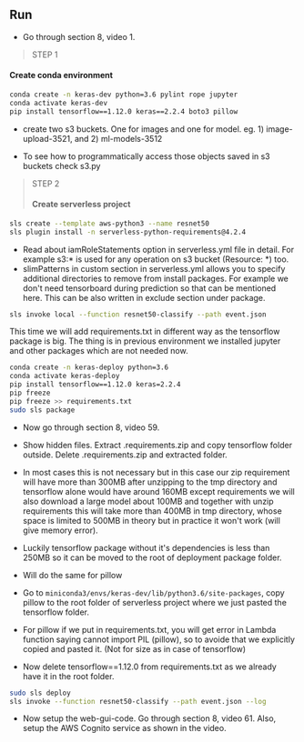 ## Run

- Go through section 8, video 1. 

> STEP 1
#### Create conda environment 

```bash
conda create -n keras-dev python=3.6 pylint rope jupyter
conda activate keras-dev
pip install tensorflow==1.12.0 keras==2.2.4 boto3 pillow 
```

- create two s3 buckets. One for images and one for model. eg. 1) 
image-upload-3521, and 2) ml-models-3512

- To see how to programmatically access those objects saved in s3
buckets check s3.py

> STEP 2
>#### Create serverless project

```bash
sls create --template aws-python3 --name resnet50
sls plugin install -n serverless-python-requirements@4.2.4
```

- Read about iamRoleStatements option in serverless.yml file in detail. 
For example s3:* is used for any operation on s3 bucket (Resource: *) 
too. 
- slimPatterns in custom section in serverless.yml allows you to specify
additional directories to remove from install packages. For example we 
don't need tensorboard during prediction so that can be mentioned here.
This can be also written in exclude section under package. 

```bash
sls invoke local --function resnet50-classify --path event.json
```

This time we will add requirements.txt in different way as the 
tensorflow package is big. The thing is in previous environment we 
installed jupyter and other packages which are not needed now.

```bash
conda create -n keras-deploy python=3.6
conda activate keras-deploy
pip install tensorflow==1.12.0 keras=2.2.4
pip freeze
pip freeze >> requirements.txt
sudo sls package
```

- Now go through section 8, video 59.
- Show hidden files. Extract .requirements.zip and copy tensorflow folder 
outside. Delete .requirements.zip and extracted folder. 
- In most cases this is not necessary but in this case our zip requirement
will have more than 300MB after unzipping to the tmp directory and 
tensorflow alone would have around 160MB except requirements we will
also download a large model about 100MB and together with unzip requirements 
this will take more than 400MB in tmp directory, whose space is limited to 
500MB in theory but in practice it won't work (will give memory error).
- Luckily tensorflow package without it's dependencies is less than 
250MB so it can be moved to the root of deployment package folder.
- Will do the same for pillow 
- Go to `miniconda3/envs/keras-dev/lib/python3.6/site-packages`, 
copy pillow to the root folder of serverless project where we 
just pasted the tensorflow folder. 
- For pillow if we put in requirements.txt, you will get error in 
Lambda function saying cannot import PIL (pillow), so to avoide that
we explicitly copied and pasted it. (Not for size as in case of 
tensorflow)

- Now delete tensorflow==1.12.0 from requirements.txt as we already 
have it in the root folder. 

```bash
sudo sls deploy
sls invoke --function resnet50-classify --path event.json --log  
```

- Now setup the web-gui-code. Go through section 8, video 61. Also, setup
the AWS Cognito service as shown in the video.




 